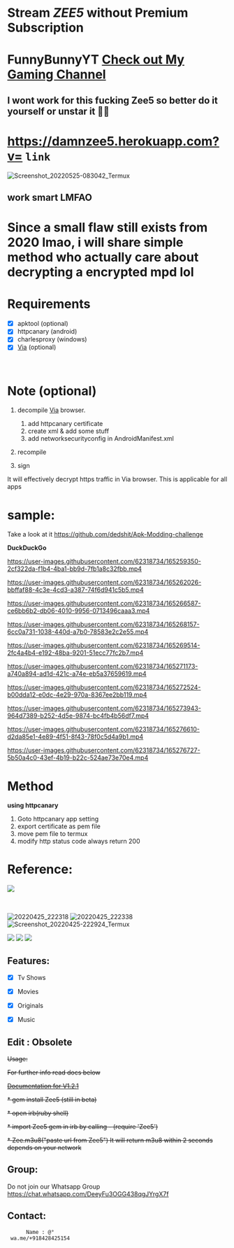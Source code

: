 
# Stream *ZEE5* without Premium Subscription

# FunnyBunnyYT  [Check out My Gaming Channel](https://www.youtube.com/channel/UCSiAsA3JxLZoFx63UTgTS3A?sub_confirmation=1)

## I wont work for this fucking Zee5 so better do it yourself or unstar it 🤨😑

# https://damnzee5.herokuapp.com?v= `link`
![Screenshot_20220525-083042_Termux](https://user-images.githubusercontent.com/62318734/170170789-14b03b17-e51e-43f9-916d-c1ec0d0fa9f5.png)

## **work smart LMFAO**
# Since a small flaw still exists from 2020 lmao, i will share simple method who actually care about decrypting a encrypted mpd lol 
# Requirements 
- [x] apktool (optional)
- [x] httpcanary (android)
- [x] charlesproxy (windows)
- [x] [Via](https://play.google.com/store/apps/details?id=mark.via.gp) (optional)

ㅤ
# Note __(optional)__
   1. decompile [Via](https://play.google.com/store/apps/details?id=mark.via.gp) browser.
   
        1. add httpcanary certificate
        2. create xml & add some stuff
        3. add networksecurityconfig in AndroidManifest.xml

   2. recompile
   3. sign
  
 It will effectively decrypt https traffic in Via browser. This is applicable for all apps
 
 
 
 # sample:
 
 Take a look at it
 https://github.com/dedshit/Apk-Modding-challenge
 
   __DuckDuckGo__
    

https://user-images.githubusercontent.com/62318734/165259350-2cf322da-f1b4-4ba1-bb9d-7fb1a8c32fbb.mp4



https://user-images.githubusercontent.com/62318734/165262026-bbffaf88-4c3e-4cd3-a387-74f6d941c5b5.mp4




https://user-images.githubusercontent.com/62318734/165266587-ce6bb6b2-db06-4010-9956-0713496caaa3.mp4




https://user-images.githubusercontent.com/62318734/165268157-6cc0a731-1038-440d-a7b0-78583e2c2e55.mp4




https://user-images.githubusercontent.com/62318734/165269514-2fc4a4b4-e192-48ba-9201-51ecc77fc2b7.mp4




https://user-images.githubusercontent.com/62318734/165271173-a740a894-ad1d-421c-a74e-eb5a37659619.mp4




https://user-images.githubusercontent.com/62318734/165272524-b00dda12-e0dc-4e29-970a-8367ee2bb119.mp4




https://user-images.githubusercontent.com/62318734/165273943-964d7389-b252-4d5e-9874-bc4fb4b56df7.mp4




https://user-images.githubusercontent.com/62318734/165276610-d2da85e1-4e89-4f51-8f43-78f0c5d4a9b1.mp4





https://user-images.githubusercontent.com/62318734/165276727-5b50a4c0-43ef-4b19-b22c-524ae73e70e4.mp4


 
# Method  
   __using httpcanary__
   1. Goto httpcanary app setting
   2. export certificate as pem file
   3. move pem file to termux
   4. modify http status code always return 200

# Reference:
   [![](https://i.ytimg.com/vi/I3pNLB3Cq24/hq720.jpg?sqp=-oaymwEcCK4FEIIDSEbyq4qpAw4IARUAAIhCGAFwAcABBg==&rs=AOn4CLCpgnL8XcJuCKehRbmlALs4IARXIg)](https://www.youtube.com/watch?v=4OztMJ4EL1s "Watch")


ㅤㅤㅤㅤㅤㅤㅤㅤㅤㅤㅤㅤㅤㅤㅤㅤㅤㅤㅤㅤㅤㅤㅤㅤ

![20220425_222318](https://user-images.githubusercontent.com/62318734/165136864-9a502c87-d3a2-4339-a1d1-294d43ccb43c.png)
![20220425_222338](https://user-images.githubusercontent.com/62318734/165136922-b88491bd-5a87-47f7-a2c7-1c72fe58bc0e.png)
![Screenshot_20220425-222924_Termux](https://user-images.githubusercontent.com/62318734/165137508-aa60ed45-3590-45cf-a330-6f79b1d1a248.png)
 
 [![](https://i.imgur.com/a28kDsF_d.webp?maxwidth=760&fidelity=grand)](https://player.vimeo.com/video/702985146?h=6618b4cce9&amp;badge=0&amp;autopause=0&amp;player_id=0&amp;app_id=58479)
 [![](https://i.imgur.com/AARJDuF_d.webp?maxwidth=760&fidelity=grand)](https://player.vimeo.com/video/702993289?h=6618b4cce9&amp;badge=0&amp;autopause=0&amp;player_id=0&amp;app_id=58479)
 [![](https://i.imgur.com/cc3txCJ_d.webp?maxwidth=760&fidelity=grand)](https://player.vimeo.com/video/702996994?h=6618b4cce9&amp;badge=0&amp;autopause=0&amp;player_id=0&amp;app_id=58479)
## Features:

- [x] Tv Shows  
- [x] Movies 
- [x] Originals
- [x] Music
  
  
## Edit : Obsolete



~~Usage:~~

   ~~For further info read docs below~~
        
   ~~[Documentation for V1.2.1](https://www.rubydoc.info/gems/Zee5/1.2.1)~~
        
   ~~* gem install Zee5 (still in beta)~~
   
   ~~* open irb(ruby shell)~~
   
   ~~* import Zee5 gem in irb by calling - (require 'Zee5')~~
   
   ~~* Zee.m3u8("paste url from Zee5")
      It will return m3u8 within 2 seconds depends on your network~~
 
## Group:

 Do not join our Whatsapp Group https://chat.whatsapp.com/DeeyFu3OGG438qgJYrgX7f
 
## Contact:

          Name : @°
     wa.me/+918428425154   
